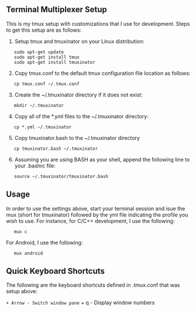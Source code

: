 ## Terminal Multiplexer Setup

This is my tmux setup with customizations that I use for development. Steps to get this setup are as follows:

1. Setup tmux and tmuxinator on your Linux distribution:

~~~
   sudo apt-get update
   sudo apt-get install tmux
   sudo apt-get install tmuxinator
~~~

2. Copy tmux.conf to the default tmux configuration file location as follows:

~~~
   cp tmux.conf ~/.tmux.conf
~~~

3. Create the ~/.tmuxinator directory if it does not exist:

~~~
   mkdir ~/.tmuxinator
~~~

4. Copy all of the *.yml files to the ~/.tmuxinator directory:

~~~
   cp *.yml ~/.tmuxinator
~~~

5. Copy tmuxinator.bash to the ~/.tmuxinator directory

~~~
   cp tmuxinator.bash ~/.tmuxinator
~~~

6. Assuming you are using BASH as your shell, append the following line to your .bashrc file:

~~~
   source ~/.tmuxinator/tmuxinator.bash
~~~

## Usage

In order to use the settings above, start your terminal session and isue the mux (short for tmuxinator) followed by the yml file indicating the profile you wish to use. For instance, for C/C++ development, I use the following:

~~~
   mux c
~~~

For Android, I use the following:

~~~
   mux android
~~~

## Quick Keyboard Shortcuts

The following are the keyboard shortcuts defined in .tmux.conf that was setup above:

` + Arrow - Switch window pane
` + q     - Display window numbers
